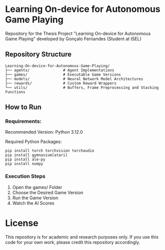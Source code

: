 # Learning On-device for Autonomous Game Playing
Repository for the Thesis Project "Learning On-device for Autonomous Game Playing" developed by Gonçalo Fernandes (Student at ISEL)

## Repository Structure
```
Learning-On-device-for-Autonomous-Game-Playing/
├── agents/               # Agent Implementations
├── games/                # Executable Game Versions
├── models/               # Neural Network Model Architectures
├── rewards/              # Custom Reward Wrappers
└── utils/                # Buffers, Frame Preprocessing and Stacking Functions
```

## How to Run

### Requirements:

Recommended Version: Python 3.12.0

Required Python Packages:

```
pip install torch torchvision torchaudio
pip install gymnasium[atari]
pip install ale-py
pip install numpy
```

### Execution Steps

1. Open the games/ Folder
2. Choose the Desired Game Version
3. Run the Game Version
4. Watch the AI Scores


# License

This repository is for academic and research purposes only. If you use this code for your own work, please credit this repository accordingly.